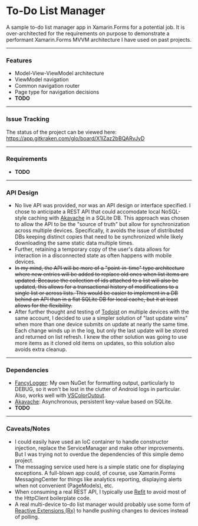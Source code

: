 # To-Do List Manager
A sample to-do list manager app in Xamarin.Forms for a potential job. It is over-architected for the requirements on purpose to demonstrate a performant Xamarin.Forms MVVM architecture I have used on past projects.

---

### Features

* Model-View-ViewModel architecture
* ViewModel navigation
* Common navigation router
* Page type for navigation decisions
* **TODO**

---

### Issue Tracking


The status of the project can be viewed here:
https://app.gitkraken.com/glo/board/X1lZaz2bBQARvJyD

---

### Requirements
* **TODO**

---

### API Design

* No live API was provided, nor was an API design or interface specified.  I chose to anticipate a REST API that could accomodate local NoSQL-style caching with [Akavache](https://github.com/reactiveui/Akavache) in a SQLite DB.  This approach was chosen to allow the API to be the "source of truth" but allow for synchronization across multiple devices.  Specifically, it avoids the issue of distributed DBs keeping distinct copies that need to be synchronized while likely downloading the same static data multiple times.
* Further, retaining a temporary copy of the user's data allows for interaction in a disconnected state as often happens with mobile devices.
* ~~In my mind, the API will be more of a "point-in-time" type architecture where new entries will be added to replace old ones when list items are updated.  Because the collection of ids attached to a list will also be updated, this allows for a transactional history of modifications to a single list or across lists.  This would be easier to implement in a DB behind an API than in a flat SQLite DB for local cache, but it at least allows for the flexibility.~~
* After further thought and testing of [Todoist](https://todoist.com) on multiple devices with the same account, I decided to use a simpler solution of "last update wins" when more than one device submits on update at nearly the same time.  Each change winds up in the log, but only the last update will be stored and returned on list refresh.  I knew the other solution was going to use more items as it cloned old items on updates, so this solution also avoids extra cleanup.

---

### Dependencies

* [FancyLogger](https://github.com/xamarinfiles/library-fancy-logger): My own NuGet for formatting output, particularly to DEBUG, so it won't be lost in the clutter of Android logs in particular.  Also, works well with [VSColorOutput](https://mike-ward.net/vscoloroutput/).
* [Akavache](https://github.com/reactiveui/Akavache): Asynchronous, persistent key-value based on SQLite.
* **TODO**

---

### Caveats/Notes

* I could easily have used an IoC container to handle constructor injection, replace the ServiceManager and make other improvements.  But I was trying not to overdue the dependencies of this simple demo project.
* The messaging service used here is a simple static one for displaying exceptions.  A full-blown app could, of course, use Xamarin.Forms MessagingCenter for things like analytics reporting, displaying alerts when not convenient (PageModels), etc.
* When consuming a real REST API, I typically use [Refit](https://github.com/reactiveui/refit) to avoid most of the HttpClient boilerplate code.
* A real multi-device to-do list manager would probably use some form of [Reactive Extensions (Rx)](https://github.com/dotnet/reactive) to handle pushing changes to devices instead of polling.